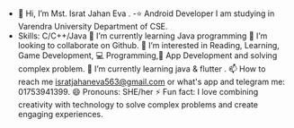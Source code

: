 - 👋 Hi, I’m Mst. Israt Jahan Eva . -⭐ Android Developer I am studying in Varendra University Department of CSE.
- Skills: C/C++/Java
🌱 I’m currently learning Java programming 👯 I’m looking to collaborate on Github.
👀 I’m interested in Reading, Learning, Game Development, 💻 Programming,📱 App Development and solving complex problem.
🌱 I’m currently learning java & flutter .
📫 How to reach me isratjahaneva563@gmail.com or what's app and telegram me: 01753941399.
😄 Pronouns: SHE/her
⚡ Fun fact: I love combining creativity with technology to solve complex problems and create engaging experiences.
